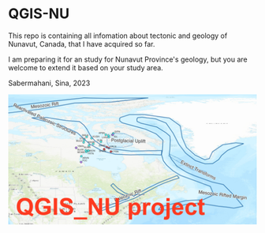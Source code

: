 # QGIS-NU

This repo is containing all infomation about tectonic and geology of Nunavut, Canada, that I have acquired so far.

I am preparing it for an study for Nunavut Province's geology, but you are welcome to extend it based on your study area.

Sabermahani, Sina, 2023


![logo](https://github.com/Sinamahani/QGIS-NU/blob/main/logo.png)
